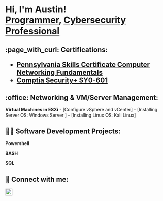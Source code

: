 <h1>Hi, I'm Austin! <br/><a href="https://github.com/austingettel">Programmer</a>, <a href="https://www.linkedin.com/in/austin-gettel-864395101/">Cybersecurity Professional</a>

<h2>:page_with_curl: Certifications:
 
  - [Pennsylvania Skills Certificate Computer Networking Fundamentals](https://user-images.githubusercontent.com/106196315/170710874-d62bc9ea-634c-4333-b4be-611cfea6688a.jpg)
  - [Comptia Security+ SY0-601](https://www.credly.com/badges/525f304e-5b35-4b31-abe3-f018c0077ea4/public_url)
 
<h2>:office: Networking & VM/Server Management:</h2>
 <b>Virtual Machines in ESXi</b>
  - [Configure vSphere and vCenter]
  - [Installing Server OS: Windows Server ]
  - [Installing Linux OS: Kali Linux]
 
 
 
<h2>👨‍💻 Software Development Projects:</h2>
 <b>Powershell</b>
 
 <b>BASH</b>
 
 <b>SQL</b>


<h2> 🤳 Connect with me:</h2>

[<img align="left" alt="JoshMadakor | LinkedIn" width="22px" src="https://cdn.jsdelivr.net/npm/simple-icons@v3/icons/linkedin.svg" />][linkedin]

[twitter]: https://twitter.com/joshmadakor
[youtube]: https://www.youtube.com/c/joshmadakor
[instagram]: https://www.instagram.com/joshmadakor/
[linkedin]: https://linkedin.com/in/austin-gettel-864395101

<!--
**AustinGettel/AustinGettel** is a ✨ _special_ ✨ repository because its `README.md` (this file) appears on your GitHub profile.

Here are some ideas to get you started:

- 🔭 I’m currently working on ...
- 🌱 I’m currently learning ...
- 👯 I’m looking to collaborate on ...
- 🤔 I’m looking for help with ...
- 💬 Ask me about ...
- 📫 How to reach me: ...
- 😄 Pronouns: ...
- ⚡ Fun fact: ...
-->
